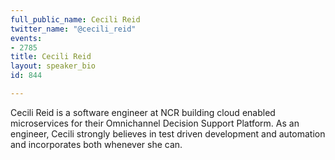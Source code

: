 ```yaml
---
full_public_name: Cecili Reid
twitter_name: "@cecili_reid"
events:
- 2785
title: Cecili Reid
layout: speaker_bio
id: 844

---
```

Cecili Reid is a software engineer at NCR building cloud enabled microservices for their Omnichannel Decision Support Platform. As an engineer, Cecili strongly believes in test driven development and automation and incorporates both whenever she can.